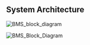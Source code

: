 ## System Architecture

![BMS_block_diagram](https://user-images.githubusercontent.com/98948359/155716322-587d6588-ce4d-4039-8a91-e19de9778f7b.png)

![BMS_Block_Diagram](VIGNESH-824/M2-EmbSys/Project/2_Architecture/BMS_block_diagram.png)
